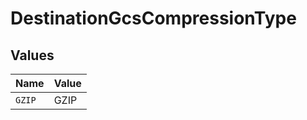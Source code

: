 # DestinationGcsCompressionType


## Values

| Name   | Value  |
| ------ | ------ |
| `GZIP` | GZIP   |